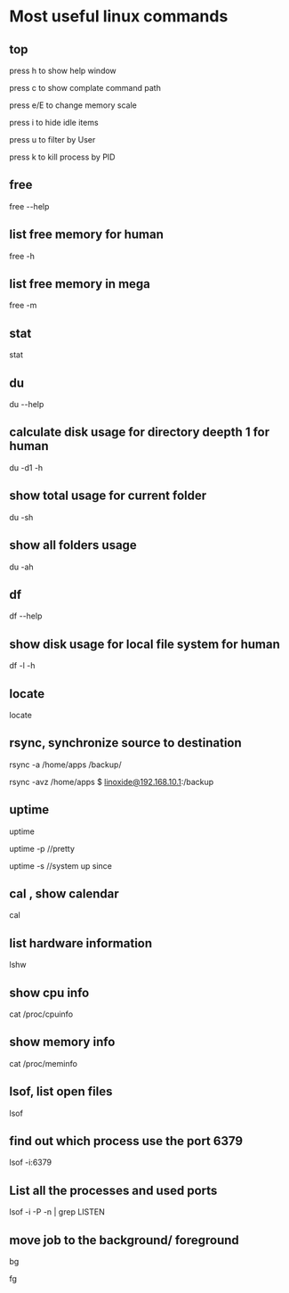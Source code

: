 # Most useful linux commands

## top

press h to show help window

press c to show complate command path

press e/E to change memory scale

press i to hide idle items

press u to filter by User

press k to kill process by PID


## free

free --help

## list free memory for human
free -h

## list free memory in mega
free -m


## stat
stat


## du

du --help

## calculate disk usage for directory deepth 1 for human
du -d1 -h

## show total usage for current folder
du -sh

## show all folders usage
du -ah

## df

df --help

## show disk usage for local file system for human
df -l -h


## locate
locate

## rsync, synchronize source to destination

rsync -a /home/apps /backup/

rsync -avz /home/apps $ linoxide@192.168.10.1:/backup

## uptime

uptime

uptime -p //pretty

uptime -s //system up since

## cal , show calendar

cal

## list hardware information

lshw


## show cpu info

cat /proc/cpuinfo

## show memory info

cat /proc/meminfo


## lsof, list open files
lsof

## find out which process use the port 6379

lsof -i:6379

## List all the processes and used ports

lsof -i -P -n | grep LISTEN


## move job to the background/ foreground

bg


fg

